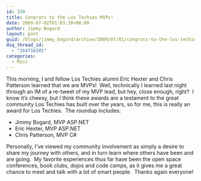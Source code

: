 ```yaml
---
id: 330
title: Congrats to the Los Techies MVPs!
date: 2009-07-02T01:03:38+00:00
author: Jimmy Bogard
layout: post
guid: /blogs/jimmy_bogard/archive/2009/07/01/congrats-to-the-los-techies-mvps.aspx
dsq_thread_id:
  - "264716201"
categories:
  - Misc
---
```

This morning, I and fellow Los Techies alumni Eric Hexter and Chris Patterson learned that we are MVPs!&#160; Well, technically I learned last night through an IM of a re-tweet of my MVP lead, but hey, close enough, right?&#160; I know it’s cheesy, but I think these awards are a testament to the great community Los Techies has built over the years, so for me, this is really an award for Los Techies.&#160; The roundup includes:

  * Jimmy Bogard, MVP ASP.NET
  * Eric Hexter, MVP ASP.NET
  * Chris Patterson, MVP C#

Personally, I’ve viewed my community involvement as simply a desire to share my journey with others, and in turn learn where others have been and are going.&#160; My favorite experiences thus far have been the open space conferences, book clubs, dojos and code camps, as it gives me a great chance to meet and talk with a lot of smart people.&#160; Thanks again everyone!